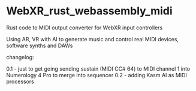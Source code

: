 # WebXR_rust_webassembly_midi
Rust code to MIDI output converter for WebXR input controllers

Using AR, VR with AI to generate music and control real MIDI devices, software synths and DAWs

changelog:

0.1 - just to get going sending sustain (MIDI CC# 64) to MIDI channel 1 into Numerology 4 Pro to merge into sequencer
0.2 - adding Kasm AI as MIDI processors